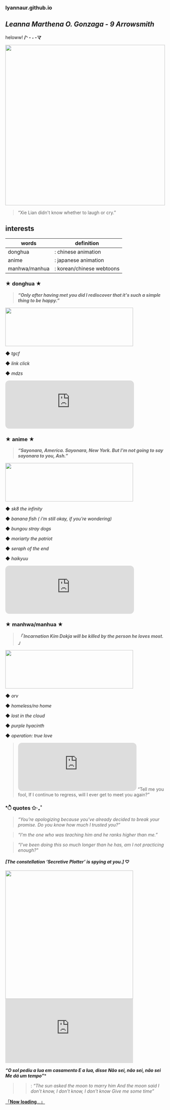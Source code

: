 ### lyannaur.github.io
## *Leanna Marthena O. Gonzaga - 9 Arrowsmith*

heloww! **/ᐠ - ˕ -マ**

<img src="https://user-images.githubusercontent.com/122426686/212521253-046e3c15-6cac-4477-a37b-9ded7e94a39e.jpg" width="500" height="500" />

> “Xie Lian didn't know whether to laugh or cry.”

##   interests 


|  words  |      definition      |
| ------- | -------------------- |
| donghua | : chinese animation  |
|  anime  | : japanese animation |
|  manhwa/manhua  | : korean/chinese webtoons |

### ★ donghua ★ 
>***“Only after having met you did I rediscover that it's such a simple thing to be happy.”***


<img src="https://user-images.githubusercontent.com/122426686/212527546-d8176939-e16e-41a0-b3b7-846a60f6c3cb.gif" width="400" height="120" />

◆ *tgcf*

◆ *link click*

◆ *mdzs*

<iframe style="border-radius:12px" src="https://open.spotify.com/embed/track/5MDff48720BZmPEOs3kHpF?utm_source=generator&theme=0" width="80%" height="150" frameBorder="0" allowfullscreen="" allow="autoplay; clipboard-write; encrypted-media; fullscreen; picture-in-picture" loading="lazy"></iframe>

### ★ anime ★
>***“Sayonara, America. Sayonara, New York. But I’m not going to say sayonara to you, Ash.”***


<img src="https://user-images.githubusercontent.com/122426686/212522178-3152c3a4-a4b7-4244-a01e-f8d0959b11a7.gif" width="400" height="120" />

◆ *sk8 the infinity*

◆ *banana fish ( i'm still okay, if you're wondering)*

◆ *bungou stray dogs*

◆ *moriarty the patriot*

◆ *seraph of the end*

◆ *haikyuu*
<iframe style="border-radius:12px" src="https://open.spotify.com/embed/track/3yBeQAxk5Jb6bzvUpqu5qX?utm_source=generator&theme=0" width="80%" height="150" frameBorder="0" allowfullscreen="" allow="autoplay; clipboard-write; encrypted-media; fullscreen; picture-in-picture" loading="lazy"></iframe>

### ★ manhwa/manhua ★
>***「 Incarnation Kim Dokja will be killed by the person he loves most. 」***


<img src="https://user-images.githubusercontent.com/122426686/212523901-987da6da-14b3-4e0c-8a9c-ab5431ea8ef8.jpg" width="400" height="120" />

◆ *orv*

◆ *homeless/no home*

◆ *lost in the cloud*

◆ *purple hyacinth*

◆ *operation: true love*


><iframe style="border-radius:12px" src="https://open.spotify.com/embed/track/6VObnIkLVruX4UVyxWhlqm?utm_source=generator&theme=0" width="80%" height="150" frameBorder="0" allowfullscreen="" allow="autoplay; clipboard-write; encrypted-media; fullscreen; picture-in-picture" loading="lazy"></iframe> 
>“Tell me you fool, If I continue to regress, will I ever get to meet you again?”

### *ੈ quotes ✩‧₊˚ 

> *“You're apologizing because you've already decided to break your promise. Do you know how much I trusted you?”*

> *“I'm the one who was teaching him and he ranks higher than me.”*

> *“I've been doing this so much longer than he has, am I not practicing enough?"*

#### ***[The constellation ‘Secretive Plotter’ is spying at you.]*** ♡
<img src="https://user-images.githubusercontent.com/122426686/212538084-fa15030a-f7b1-4b5f-b70b-c7b70b4d0051.jpg" width="400" height="400" />

<iframe width="400" height="200" src="https://www.youtube.com/embed/DOqapPZOGu0?start=36" title="YouTube video player" frameborder="0" allow="accelerometer; autoplay; clipboard-write; encrypted-media; gyroscope; picture-in-picture; web-share" allowfullscreen></iframe>

***“O sol pediu a lua em casamento*
*E a lua, disse*
*Não sei, não sei, não sei*
*Me dá um tempo”****

>>: *“The sun asked the moon to marry him
And the moon said
I don't know, I don't know, I don't know
Give me some time”*

[「𝐍𝐨𝐰 𝐥𝐨𝐚𝐝𝐢𝐧𝐠...」](https://www.instagram.com/p/CjN8Nv2tjqr/?igshid=YmMyMTA2M2Y%3D)


